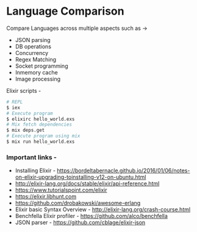 # Language Comparison
Compare Languages across multiple aspects such as ->
- JSON parsing
- DB operations
- Concurrency
- Regex Matching
- Socket programming
- Inmemory cache
- Image processing

Elixir scripts -
```sh
# REPL
$ iex
# Execute program
$ elixirc hello_world.exs
# Mix fetch dependencies
$ mix deps.get
# Execute program using mix
$ mix run hello_world.exs
```

### Important links -
- Installing Elixir - https://bordeltabernacle.github.io/2016/01/06/notes-on-elixir-upgrading-toinstalling-v12-on-ubuntu.html
- http://elixir-lang.org/docs/stable/elixir/api-reference.html
- https://www.tutorialspoint.com/elixir
- https://elixir.libhunt.com
- https://github.com/drobakowski/awesome-erlang
- Elixir basic Syntax Overview - http://elixir-lang.org/crash-course.html
- Benchfella Elixir profiler - https://github.com/alco/benchfella
- JSON parser - https://github.com/cblage/elixir-json